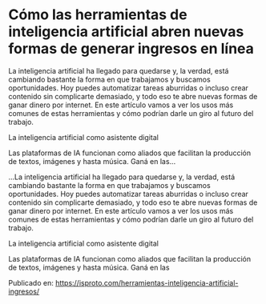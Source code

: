 # Cómo las herramientas de inteligencia artificial abren nuevas formas de generar ingresos en línea

La inteligencia artificial ha llegado para quedarse y, la verdad, está cambiando bastante la forma en que trabajamos y buscamos oportunidades. Hoy puedes automatizar tareas aburridas o incluso crear contenido sin complicarte demasiado, y todo eso te abre nuevas formas de ganar dinero por internet. En este artículo vamos a ver los usos más comunes de estas herramientas y cómo podrían darle un giro al futuro del trabajo.



La inteligencia artificial como asistente digital



Las plataformas de IA funcionan como aliados que facilitan la producción de textos, imágenes y hasta música. Ganá en las...

...La inteligencia artificial ha llegado para quedarse y, la verdad, está cambiando bastante la forma en que trabajamos y buscamos oportunidades. Hoy puedes automatizar tareas aburridas o incluso crear contenido sin complicarte demasiado, y todo eso te abre nuevas formas de ganar dinero por internet. En este artículo vamos a ver los usos más comunes de estas herramientas y cómo podrían darle un giro al futuro del trabajo.



La inteligencia artificial como asistente digital



Las plataformas de IA funcionan como aliados que facilitan la producción de textos, imágenes y hasta música. Ganá en las

Publicado en: https://isproto.com/herramientas-inteligencia-artificial-ingresos/